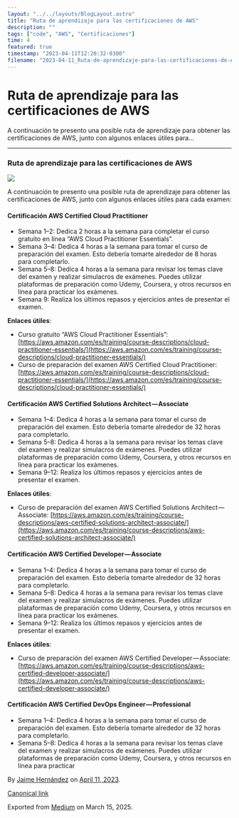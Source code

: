 ```yaml
---
layout: "../../layouts/BlogLayout.astro"
title: "Ruta de aprendizaje para las certificaciones de AWS"
description: ""
tags: ["code", "AWS", "Certificaciones"]
time: 4
featured: true
timestamp: "2023-04-11T12:20:32-0300"
filename: "2023-04-11_Ruta-de-aprendizaje-para-las-certificaciones-de-AWS-e28d8d5a8e65"
---
```


Ruta de aprendizaje para las certificaciones de AWS
===================================================

A continuación te presento una posible ruta de aprendizaje para obtener las certificaciones de AWS, junto con algunos enlaces útiles para…

* * *

### Ruta de aprendizaje para las certificaciones de AWS

![](https://cdn-images-1.medium.com/max/800/1*GVbYml60eM_MMp6Qy6HVXg.png)

A continuación te presento una posible ruta de aprendizaje para obtener las certificaciones de AWS, junto con algunos enlaces útiles para cada examen:

#### Certificación AWS Certified Cloud Practitioner

*   Semana 1–2: Dedica 2 horas a la semana para completar el curso gratuito en línea “AWS Cloud Practitioner Essentials”.
*   Semana 3–4: Dedica 4 horas a la semana para tomar el curso de preparación del examen. Esto debería tomarte alrededor de 8 horas para completarlo.
*   Semana 5–8: Dedica 4 horas a la semana para revisar los temas clave del examen y realizar simulacros de exámenes. Puedes utilizar plataformas de preparación como Udemy, Coursera, y otros recursos en línea para practicar los exámenes.
*   Semana 9: Realiza los últimos repasos y ejercicios antes de presentar el examen.

**Enlaces útiles**:

*   Curso gratuito “AWS Cloud Practitioner Essentials”: [https://aws.amazon.com/es/training/course-descriptions/cloud-practitioner-essentials/](https://aws.amazon.com/es/training/course-descriptions/cloud-practitioner-essentials/)
*   Curso de preparación del examen AWS Certified Cloud Practitioner: [https://aws.amazon.com/es/training/course-descriptions/cloud-practitioner-essentials/](https://aws.amazon.com/es/training/course-descriptions/cloud-practitioner-essentials/)

#### Certificación AWS Certified Solutions Architect — Associate

*   Semana 1–4: Dedica 4 horas a la semana para tomar el curso de preparación del examen. Esto debería tomarte alrededor de 32 horas para completarlo.
*   Semana 5–8: Dedica 4 horas a la semana para revisar los temas clave del examen y realizar simulacros de exámenes. Puedes utilizar plataformas de preparación como Udemy, Coursera, y otros recursos en línea para practicar los exámenes.
*   Semana 9–12: Realiza los últimos repasos y ejercicios antes de presentar el examen.

**Enlaces útiles**:

*   Curso de preparación del examen AWS Certified Solutions Architect — Associate: [https://aws.amazon.com/es/training/course-descriptions/aws-certified-solutions-architect-associate/](https://aws.amazon.com/es/training/course-descriptions/aws-certified-solutions-architect-associate/)

#### Certificación AWS Certified Developer — Associate

*   Semana 1–4: Dedica 4 horas a la semana para tomar el curso de preparación del examen. Esto debería tomarte alrededor de 32 horas para completarlo.
*   Semana 5–8: Dedica 4 horas a la semana para revisar los temas clave del examen y realizar simulacros de exámenes. Puedes utilizar plataformas de preparación como Udemy, Coursera, y otros recursos en línea para practicar los exámenes.
*   Semana 9–12: Realiza los últimos repasos y ejercicios antes de presentar el examen.

**Enlaces útiles**:

*   Curso de preparación del examen AWS Certified Developer — Associate: [https://aws.amazon.com/es/training/course-descriptions/aws-certified-developer-associate/](https://aws.amazon.com/es/training/course-descriptions/aws-certified-developer-associate/)

#### Certificación AWS Certified DevOps Engineer — Professional

*   Semana 1–4: Dedica 4 horas a la semana para tomar el curso de preparación del examen. Esto debería tomarte alrededor de 32 horas para completarlo.
*   Semana 5–8: Dedica 4 horas a la semana para revisar los temas clave del examen y realizar simulacros de exámenes. Puedes utilizar plataformas de preparación como Udemy, Coursera, y otros recursos en línea para practicar

By [Jaime Hernández](https://medium.com/@devjaime) on [April 11, 2023](https://medium.com/p/e28d8d5a8e65).

[Canonical link](https://medium.com/@devjaime/ruta-de-aprendizaje-para-las-certificaciones-de-aws-e28d8d5a8e65)

Exported from [Medium](https://medium.com) on March 15, 2025.